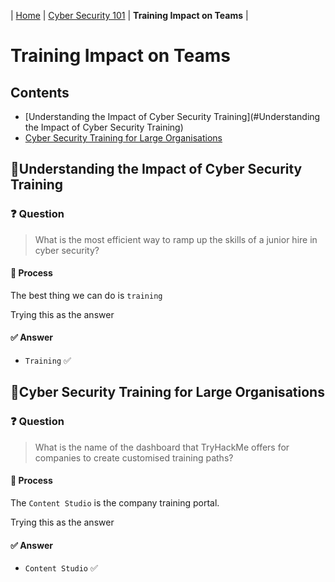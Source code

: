 | [Home](../README.md) | [Cyber Security 101](../README.md#cyber-security-101) | **Training Impact on Teams** |

# Training Impact on Teams

## Contents
- [Understanding the Impact of Cyber Security Training](#Understanding the Impact of Cyber Security Training)
- [Cyber Security Training for Large Organisations](#cyber-security-training-for-large-organisations)



## 📘Understanding the Impact of Cyber Security Training

### ❓ Question

> What is the most efficient way to ramp up the skills of a junior hire in cyber security?

#### 🧪 Process

The best thing we can do is `training`

Trying this as the answer

#### ✅ Answer

- `Training` ✅


## 📘Cyber Security Training for Large Organisations

### ❓ Question

> What is the name of the dashboard that TryHackMe offers for companies to create customised training paths?

#### 🧪 Process

The `Content Studio` is the company training portal.

Trying this as the answer

#### ✅ Answer

- `Content Studio` ✅



